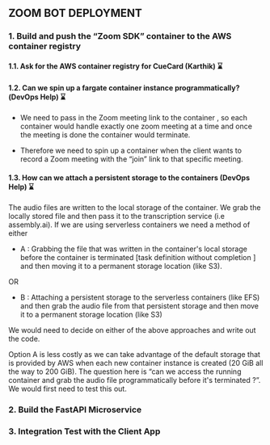 ## ZOOM BOT DEPLOYMENT 


### 1. Build and push the “Zoom SDK” container to the AWS container registry 
#### 1.1. Ask for the AWS container registry for CueCard (Karthik) ⌛

#### 1.2. Can we spin up a fargate container instance programmatically?(DevOps Help) ⌛
- We need to pass in the Zoom meeting link to the container , so each container would handle exactly one zoom meeting at a time and once the meeting is done the container would terminate.

- Therefore we need to spin up a container when the client wants to record a Zoom meeting with the “join” link to that specific meeting.

#### 1.3.  How can we attach a persistent storage to the containers (DevOps Help) ⌛
The audio files are written to the local storage of the container. We grab the locally stored file and then pass it to the transcription service (i.e assembly.ai).
If we are using serverless containers we need a method of either 

- A : Grabbing the file that was written in the container's local storage before the container is terminated [task definition without completion ] and then moving it to a permanent storage location (like S3). 

OR 

- B : Attaching a persistent storage to the serverless containers (like EFS)  and then grab the audio file from that persistent storage and then move it to a permanent storage location (like S3) 

We would need to decide on either of the above approaches and write out the code. 

Option A is less costly as we can take advantage of the default storage that is provided by AWS when each new container instance is created (20 GiB all the way to 200 GiB). The question here is “can we access the running container and grab the audio file programmatically  before it's terminated ?”. We would first need to test this out.

### 2. Build the FastAPI Microservice  
### 3. Integration Test with the Client App 

